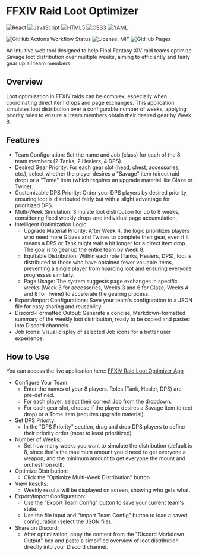 # FFXIV Raid Loot Optimizer

![React](https://img.shields.io/badge/React-20232A?style=for-the-badge&logo=react&logoColor=61DAFB) ![JavaScript](https://img.shields.io/badge/JavaScript-F7DF1E?style=for-the-badge&logo=javascript&logoColor=black) ![HTML5](https://img.shields.io/badge/HTML5-E34F26?style=for-the-badge&logo=html5&logoColor=white) ![CSS3](https://img.shields.io/badge/CSS3-1572B6?style=for-the-badge&logo=css3&logoColor=white)  ![YAML](https://img.shields.io/badge/YAML-CB171E?style=for-the-badge&logo=yaml&logoColor=white)

![GitHub Actions Workflow Status](https://github.com/iago-ca/ffxiv-loot-optimizer-app/actions/workflows/deploy.yml/badge.svg) ![License: MIT](https://img.shields.io/badge/License-MIT-yellow.svg) ![GitHub Pages](https://img.shields.io/badge/GitHub%20Pages-Online-blue?style=flat-square)

An intuitive web tool designed to help Final Fantasy XIV raid teams optimize Savage loot distribution over multiple weeks, aiming to efficiently and fairly gear up all team members.

## Overview

Loot optimization in FFXIV raids can be complex, especially when coordinating direct item drops and page exchanges. This application simulates loot distribution over a configurable number of weeks, applying priority rules to ensure all team members obtain their desired gear by Week 8.

## Features

- Team Configuration: Set the name and Job (class) for each of the 8 team members (2 Tanks, 2 Healers, 4 DPS).
- Desired Gear Priority: For each gear slot (head, chest, accessories, etc.), select whether the player desires a "Savage" item (direct raid drop) or a "Tome" item (which requires an upgrade material like Glaze or Twine).
- Customizable DPS Priority: Order your DPS players by desired priority, ensuring loot is distributed fairly but with a slight advantage for prioritized DPS.
- Multi-Week Simulation: Simulate loot distribution for up to 8 weeks, considering fixed weekly drops and individual page accumulation.
- Intelligent Optimization Logic:
  - Upgrade Material Priority: After Week 4, the logic prioritizes players who need more Glazes and Twines to complete their gear, even if it means a DPS or Tank might wait a bit longer for a direct item drop. The goal is to gear up the entire team by Week 8.
  - Equitable Distribution: Within each role (Tanks, Healers, DPS), loot is distributed to those who have obtained fewer valuable items, preventing a single player from hoarding loot and ensuring everyone progresses similarly.
  - Page Usage: The system suggests page exchanges in specific weeks (Week 3 for accessories, Weeks 3 and 6 for Glaze, Weeks 4 and 8 for Twine) to accelerate the gearing process.
- Export/Import Configurations: Save your team's configuration to a JSON file for easy sharing and reusability.
- Discord-Formatted Output: Generate a concise, Markdown-formatted summary of the weekly loot distribution, ready to be copied and pasted into Discord channels.
- Job Icons: Visual display of selected Job icons for a better user experience.

## How to Use

You can access the live application here: [FFXIV Raid Loot Optimizer App](https://iago-ca.github.io/ffxiv-loot-optimizer-app/)

- Configure Your Team:
  - Enter the names of your 8 players. Roles (Tank, Healer, DPS) are pre-defined.
  - For each player, select their correct Job from the dropdown.
  - For each gear slot, choose if the player desires a Savage item (direct drop) or a Tome item (requires upgrade material).
- Set DPS Priority:
  - In the "DPS Priority" section, drag and drop DPS players to define their priority order (most to least prioritized).
- Number of Weeks:
  - Set how many weeks you want to simulate the distribution (default is 8, since that's the maximum amount you'd need to get everyone a weapon, and the minimum amount to get everyone the mount and orchestrion roll).
- Optimize Distribution:
  - Click the "Optimize Multi-Week Distribution" button.
- View Results:
  - Weekly results will be displayed on screen, showing who gets what.
- Export/Import Configuration:
  - Use the "Export Team Config" button to save your current team's state.
  - Use the file input and "Import Team Config" button to load a saved configuration (select the JSON file).
- Share on Discord:
  - After optimization, copy the content from the "Discord Markdown Output" box and paste a simplified overview of loot distribution directly into your Discord channel.
